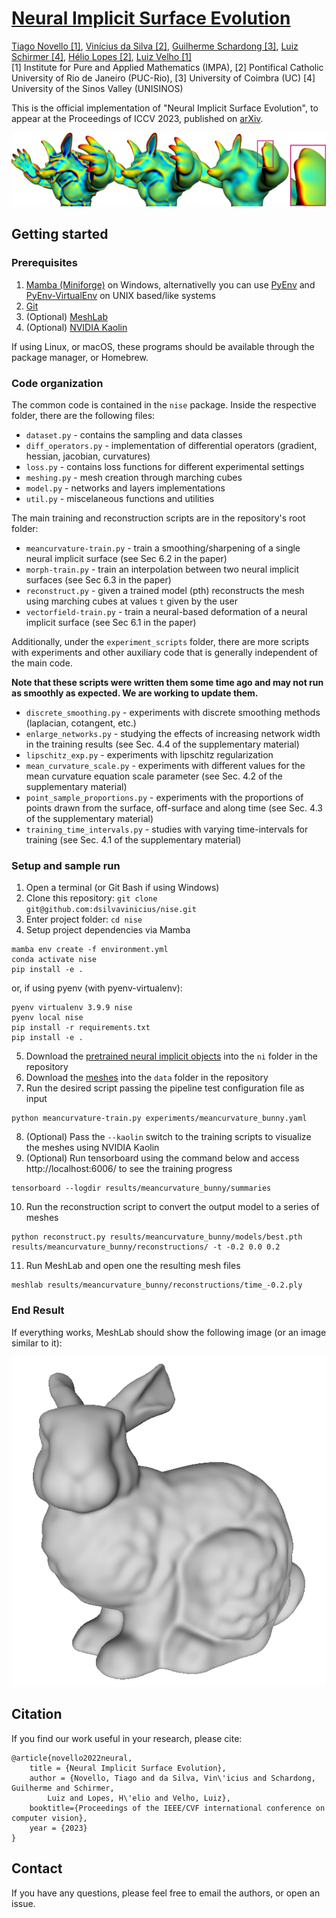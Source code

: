 # [Neural Implicit Surface Evolution](https://dsilvavinicius.github.io/nise/)
[Tiago Novello [1]](https://sites.google.com/site/tiagonovellodebrito),
[Vinícius da Silva [2]](https://dsilvavinicius.github.io/),
[Guilherme Schardong [3]](https://schardong.github.io/),
[Luiz Schirmer [4]](https://www.lschirmer.com),
[Hélio Lopes [2]](http://www-di.inf.puc-rio.br/~lopes/),
[Luiz Velho [1]](https://lvelho.impa.br/)
<br>
[1] Institute for Pure and Applied Mathematics (IMPA),
[2] Pontifical Catholic University of Rio de Janeiro (PUC-Rio),
[3] University of Coimbra (UC)
[4] University of the Sinos Valley (UNISINOS)

This is the official implementation of "Neural Implicit Surface Evolution", to appear at the Proceedings of ICCV 2023, published on [arXiv](https://arxiv.org/abs/2201.09636).

![Smoothing of the Armadillo - Curvature rendering](figs/smoothing-arm-curvatures.png)

## Getting started

### Prerequisites

1. [Mamba (Miniforge)](https://github.com/conda-forge/miniforge) on Windows, alternativelly you can use [PyEnv](https://github.com/pyenv/pyenv) and [PyEnv-VirtualEnv](https://github.com/pyenv/pyenv-virtualenv) on UNIX based/like systems
2. [Git](https://git-scm.com/download)
4. (Optional) [MeshLab](https://www.meshlab.net/)
5. (Optional) [NVIDIA Kaolin](https://github.com/NVIDIAGameWorks/kaolin/)

If using Linux, or macOS, these programs should be available through the package manager, or Homebrew.

### Code organization
The common code is contained in the `nise` package. Inside the respective folder, there are the following files:
* `dataset.py` - contains the sampling and data classes
* `diff_operators.py` - implementation of differential operators (gradient, hessian, jacobian, curvatures)
* `loss.py` - contains loss functions for different experimental settings
* `meshing.py` - mesh creation through marching cubes
* `model.py` - networks and layers implementations
* `util.py` - miscelaneous functions and utilities

The main training and reconstruction scripts are in the repository's root folder:
* `meancurvature-train.py` - train a smoothing/sharpening of a single neural implicit surface (see Sec 6.2 in the paper)
* `morph-train.py` - train an interpolation between two neural implicit surfaces (see Sec 6.3 in the paper)
* `reconstruct.py` - given a trained model (pth) reconstructs the mesh using marching cubes at values `t` given by the user
* `vectorfield-train.py` - train a neural-based deformation of a neural implicit surface (see Sec 6.1 in the paper)

Additionally, under the `experiment_scripts` folder, there are more scripts with experiments and other auxiliary code that is generally independent of the main code.

**Note that these scripts were written them some time ago and may not run as smoothly as expected. We are working to update them.**
* `discrete_smoothing.py` - experiments with discrete smoothing methods (laplacian, cotangent, etc.)
* `enlarge_networks.py` - studying the effects of increasing network width in the training results (see Sec. 4.4 of the supplementary material)
* `lipschitz_exp.py` - experiments with lipschitz regularization
* `mean_curvature_scale.py` - experiments with different values for the mean curvature equation scale parameter (see Sec. 4.2 of the supplementary material)
* `point_sample_proportions.py` - experiments with the proportions of points drawn from the surface, off-surface and along time (see Sec. 4.3 of the supplementary material)
* `training_time_intervals.py` - studies with varying time-intervals for training (see Sec. 4.1 of the supplementary material)

### Setup and sample run

1. Open a terminal (or Git Bash if using Windows)
2. Clone this repository: `git clone git@github.com:dsilvavinicius/nise.git`
3. Enter project folder: `cd nise`
4. Setup project dependencies via Mamba
```
mamba env create -f environment.yml
conda activate nise
pip install -e .
```
or, if using pyenv (with pyenv-virtualenv):
```
pyenv virtualenv 3.9.9 nise
pyenv local nise
pip install -r requirements.txt
pip install -e .
```
5. Download the [pretrained neural implicit objects](https://drive.google.com/file/d/1QuhAqnxfRSWFu10zYPFAOoNO66MGvWjV/view?usp=drive_link) into the `ni` folder in the repository
6. Download the [meshes](https://drive.google.com/file/d/1Zg-ZSpR6O_YrY2xd4CU_3yFeLi31uaN9/view?usp=drive_link) into the `data` folder in the repository
7. Run the desired script passing the pipeline test configuration file as input
```
python meancurvature-train.py experiments/meancurvature_bunny.yaml
```
8. (Optional) Pass the `--kaolin` switch to the training scripts to visualize the meshes using NVIDIA Kaolin
9. (Optional) Run tensorboard using the command below and access http://localhost:6006/ to see the training progress
```
tensorboard --logdir results/meancurvature_bunny/summaries
```
10. Run the reconstruction script to convert the output model to a series of meshes
```
python reconstruct.py results/meancurvature_bunny/models/best.pth results/meancurvature_bunny/reconstructions/ -t -0.2 0.0 0.2
```
11. Run MeshLab and open one the resulting mesh files
```
meshlab results/meancurvature_bunny/reconstructions/time_-0.2.ply
```

### End Result
If everything works, MeshLab should show the following image (or an image similar to it):

![Bunny t=-0.2](figs/mc-bunny-t-0.2.png)

## Citation
If you find our work useful in your research, please cite:
```
@article{novello2022neural,
    title = {Neural Implicit Surface Evolution},
    author = {Novello, Tiago and da Silva, Vin\'icius and Schardong, Guilherme and Schirmer,
        Luiz and Lopes, H\'elio and Velho, Luiz},
    booktitle={Proceedings of the IEEE/CVF international conference on computer vision},
    year = {2023}
}
```

## Contact
If you have any questions, please feel free to email the authors, or open an issue.
